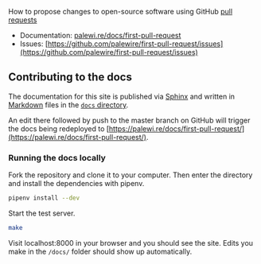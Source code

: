 How to propose changes to open-source software using GitHub [pull requests](https://docs.github.com/en/pull-requests)


- Documentation: [palewi.re/docs/first-pull-request](https://palewi.re/docs/first-pull-request/)
- Issues: [https://github.com/palewire/first-pull-request/issues](https://github.com/palewire/first-pull-request/issues)

## Contributing to the docs

The documentation for this site is published via [Sphinx](https://www.sphinx-doc.org/en/master/) and written in [Markdown](https://www.markdownguide.org/) files in the [`docs` directory](/docs/).

An edit there followed by push to the master branch on GitHub will trigger the docs being redeployed to [https://palewi.re/docs/first-pull-request/](https://palewi.re/docs/first-pull-request/).

### Running the docs locally

Fork the repository and clone it to your computer. Then enter the directory and install the dependencies with pipenv.

```bash
pipenv install --dev
```

Start the test server.

```bash
make
```

Visit localhost:8000 in your browser and you should see the site. Edits you make in the `/docs/` folder should show up automatically.
